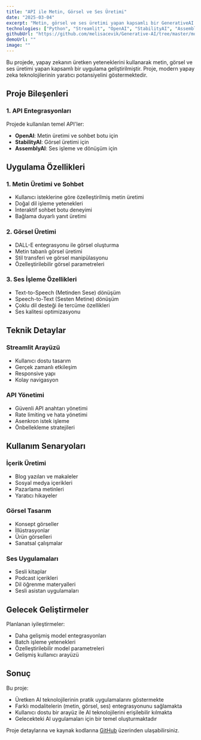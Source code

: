 ```yaml
---
title: "API ile Metin, Görsel ve Ses Üretimi"
date: "2025-03-04"
excerpt: "Metin, görsel ve ses üretimi yapan kapsamlı bir GenerativeAI uygulaması"
technologies: ["Python", "Streamlit", "OpenAI", "StabilityAI", "AssemblyAI"]
githubUrl: "https://github.com/melisacevik/Generative-AI/tree/master/module2"
demoUrl: ""
image: ""
---
```


Bu projede, yapay zekanın üretken yeteneklerini kullanarak metin, görsel ve ses üretimi yapan kapsamlı bir uygulama geliştirilmiştir. Proje, modern yapay zeka teknolojilerinin yaratıcı potansiyelini göstermektedir.

## Proje Bileşenleri

### 1. API Entegrasyonları
Projede kullanılan temel API'ler:
- **OpenAI**: Metin üretimi ve sohbet botu için
- **StabilityAI**: Görsel üretimi için
- **AssemblyAI**: Ses işleme ve dönüşüm için

## Uygulama Özellikleri

### 1. Metin Üretimi ve Sohbet
- Kullanıcı isteklerine göre özelleştirilmiş metin üretimi
- Doğal dil işleme yetenekleri
- İnteraktif sohbet botu deneyimi
- Bağlama duyarlı yanıt üretimi

### 2. Görsel Üretimi
- DALL-E entegrasyonu ile görsel oluşturma
- Metin tabanlı görsel üretimi
- Stil transferi ve görsel manipülasyonu
- Özelleştirilebilir görsel parametreleri

### 3. Ses İşleme Özellikleri
- Text-to-Speech (Metinden Sese) dönüşüm
- Speech-to-Text (Sesten Metine) dönüşüm
- Çoklu dil desteği ile tercüme özellikleri
- Ses kalitesi optimizasyonu

## Teknik Detaylar

### Streamlit Arayüzü
- Kullanıcı dostu tasarım
- Gerçek zamanlı etkileşim
- Responsive yapı
- Kolay navigasyon

### API Yönetimi
- Güvenli API anahtarı yönetimi
- Rate limiting ve hata yönetimi
- Asenkron istek işleme
- Önbellekleme stratejileri

## Kullanım Senaryoları

### İçerik Üretimi
- Blog yazıları ve makaleler
- Sosyal medya içerikleri
- Pazarlama metinleri
- Yaratıcı hikayeler

### Görsel Tasarım
- Konsept görseller
- İllüstrasyonlar
- Ürün görselleri
- Sanatsal çalışmalar

### Ses Uygulamaları
- Sesli kitaplar
- Podcast içerikleri
- Dil öğrenme materyalleri
- Sesli asistan uygulamaları

## Gelecek Geliştirmeler

Planlanan iyileştirmeler:
- Daha gelişmiş model entegrasyonları
- Batch işleme yetenekleri
- Özelleştirilebilir model parametreleri
- Gelişmiş kullanıcı arayüzü

## Sonuç

Bu proje:
- Üretken AI teknolojilerinin pratik uygulamalarını göstermekte
- Farklı modalitelerin (metin, görsel, ses) entegrasyonunu sağlamakta
- Kullanıcı dostu bir arayüz ile AI teknolojilerini erişilebilir kılmakta
- Gelecekteki AI uygulamaları için bir temel oluşturmaktadır

Proje detaylarına ve kaynak kodlarına [GitHub](https://github.com/melisacevik/MTA-Subway-Project-master) üzerinden ulaşabilirsiniz. 